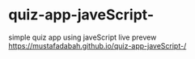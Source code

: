 # quiz-app-javeScript-
simple quiz app using javeScript 
live prevew https://mustafadabah.github.io/quiz-app-javeScript-/
